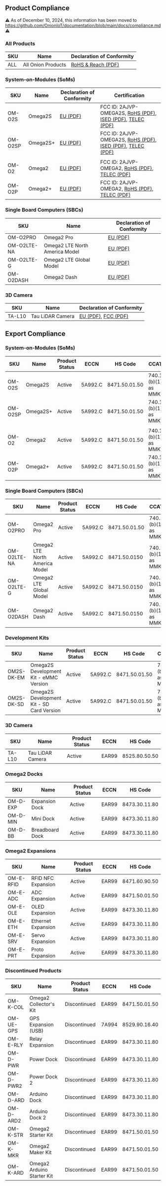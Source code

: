 ## Product Compliance

⚠️ As of December 10, 2024, this information has been moved to https://github.com/OnionIoT/documentation/blob/main/docs/compliance.md ⚠️

### All Products

|SKU        |Name                                     |Declaration of Conformity|
|-----------|-----------------------------------------|-------------------------|
|ALL        |All Onion Products                       |[RoHS & Reach (PDF)](https://github.com/OnionIoT/Onion-Docs/blob/master/Omega2/Documentation/Onion%20-%20RoHS%20and%20REACH%20Declaration.pdf)        |

### System-on-Modules (SoMs)

|SKU        |Name                                     |Declaration of Conformity|Certification |
|-----------|-----------------------------------------|-------------------------|-------------|
|OM-O2S     |Omega2S                                  |[EU (PDF)](https://github.com/OnionIoT/Omega2/blob/master/Documents/Certification/Omega2S/Omega2S%20-%20Declaration%20of%20Conformity.pdf)        | FCC ID: 2AJVP-OMEGA2S, [RoHS (PDF)](https://github.com/OnionIoT/Omega2/blob/master/Documents/Certification/Omega2S/Omega2S%20RoHS%20Certificate.pdf), [ISED (PDF)](https://github.com/OnionIoT/Omega2/blob/master/Documents/Certification/Omega2S/Omega2S%20ISED%20Certificate.pdf), [TELEC (PDF)](https://github.com/OnionIoT/Omega2/blob/master/Documents/Certification/Omega2S/Omega2S%20TELEC%20Certificate.pdf)  |
|OM-O2SP    |Omega2S+                                 |[EU (PDF)](https://github.com/OnionIoT/Omega2/blob/master/Documents/Certification/Omega2S/Omega2S%20-%20Declaration%20of%20Conformity.pdf)        | FCC ID: 2AJVP-OMEGA2S, [RoHS (PDF)](https://github.com/OnionIoT/Omega2/blob/master/Documents/Certification/Omega2S/Omega2S%20RoHS%20Certificate.pdf), [ISED (PDF)](https://github.com/OnionIoT/Omega2/blob/master/Documents/Certification/Omega2S/Omega2S%20ISED%20Certificate.pdf), [TELEC (PDF)](https://github.com/OnionIoT/Omega2/blob/master/Documents/Certification/Omega2S/Omega2S%20TELEC%20Certificate.pdf)  |
|           |                                         |              |
|OM-O2      |Omega2                                   |[EU (PDF)](https://github.com/OnionIoT/Omega2/blob/master/Documents/Certification/Omega2/Omega2%20-%20Declaration%20of%20Conformity.pdf)        |  FCC ID: 2AJVP-OMEGA2, [RoHS (PDF)](https://github.com/OnionIoT/Omega2/blob/master/Documents/Certification/Omega2/Omega2%20RoHS%20Certificate.pdf), [TELEC (PDF)](https://github.com/OnionIoT/Omega2/blob/master/Documents/Certification/Omega2/Omega2%20TELEC%20Certificate.pdf)  |
|OM-O2P     |Omega2+                                  |[EU (PDF)](https://github.com/OnionIoT/Omega2/blob/master/Documents/Certification/Omega2/Omega2%20-%20Declaration%20of%20Conformity.pdf)        | FCC ID: 2AJVP-OMEGA2, [RoHS (PDF)](https://github.com/OnionIoT/Omega2/blob/master/Documents/Certification/Omega2/Omega2%20RoHS%20Certificate.pdf), [TELEC (PDF)](https://github.com/OnionIoT/Omega2/blob/master/Documents/Certification/Omega2/Omega2%20TELEC%20Certificate.pdf)  |

### Single Board Computers (SBCs)

|SKU        |Name                                     |Declaration of Conformity|
|-----------|-----------------------------------------|--------------|
|OM-O2PRO   |Omega2 Pro                               |[EU (PDF)](https://github.com/OnionIoT/Omega2-Pro/blob/master/Documents/Omega2%20Pro%20-%20Declaration%20of%20Conformity.pdf)        |
|OM-O2LTE-NA|Omega2 LTE North America Model           |[EU (PDF)](https://github.com/OnionIoT/Omega2-LTE/blob/master/Documents/Omega2%20LTE%20-%20Declaration%20of%20Conformity.pdf)        |
|OM-O2LTE-G |Omega2 LTE Global Model                  |[EU (PDF)](https://github.com/OnionIoT/Omega2-LTE/blob/master/Documents/Omega2%20LTE%20-%20Declaration%20of%20Conformity.pdf)        |
|OM-O2DASH  |Omega2 Dash                              |[EU (PDF)](https://github.com/OnionIoT/Omega2-Dash/blob/master/Documents/Omega2%20Dash%20-%20Declaration%20of%20Conformity.pdf)        |

### 3D Camera

|SKU        |Name                                     |Declaration of Conformity|
|-----------|-----------------------------------------|--------------|
|TA-L10     |Tau LiDAR Camera                         |[EU (PDF)](https://github.com/OnionIoT/tau-lidar-camera/blob/master/Hardware/TA-L10%20-%20Declaration%20of%20Conformity.pdf), [FCC (PDF)](https://github.com/OnionIoT/tau-lidar-camera/blob/master/Hardware/TA-L10%20-%20FCC%20Declaration%20of%20Conformity.pdf)        |



## Export Compliance

### System-on-Modules (SoMs)

|SKU        |Name                                     |Product Status|ECCN   |HS Code      |CCATS                |
|-----------|-----------------------------------------|--------------|-------|-------------|---------------------|
|OM-O2S     |Omega2S                                  |Active        |5A992.C|8471.50.01.50|740.17 (b)(1) as MMKT|
|OM-O2SP    |Omega2S+                                 |Active        |5A992.C|8471.50.01.50|740.17 (b)(1) as MMKT|
|           |                                         |              |       |             |                     |
|OM-O2      |Omega2                                   |Active        |5A992.C|8471.50.01.50|740.17 (b)(1) as MMKT|
|OM-O2P     |Omega2+                                  |Active        |5A992.C|8471.50.01.50|740.17 (b)(1) as MMKT|

### Single Board Computers (SBCs)

|SKU        |Name                                     |Product Status|ECCN   |HS Code      |CCATS                |
|-----------|-----------------------------------------|--------------|-------|-------------|---------------------|
|OM-O2PRO   |Omega2 Pro                               |Active        |5A992.C|8471.50.01.50|740.17 (b)(1) as MMKT|
|OM-O2LTE-NA|Omega2 LTE North America Model           |Active        |5A992.C|8471.50.0150 |740.17 (b)(1) as MMKT|
|OM-O2LTE-G |Omega2 LTE Global Model                  |Active        |5A992.C|8471.50.0150 |740.17 (b)(1) as MMKT|
|OM-O2DASH  |Omega2 Dash                              |Active        |5A992.C|8471.50.0150 |740.17 (b)(1) as MMKT|


### Development Kits

|SKU        |Name                                     |Product Status|ECCN   |HS Code      |CCATS                |
|-----------|-----------------------------------------|--------------|-------|-------------|---------------------|
|OM2S-DK-EM |Omega2S Development Kit - eMMC Version   |Active        |5A992.C|8471.50.01.50|740.17 (b)(1) as MMKT|
|OM2S-DK-SD |Omega2S Development Kit - SD Card Version|Active        |5A992.C|8471.50.01.50|740.17 (b)(1) as MMKT|

### 3D Camera

|SKU        |Name                                     |Product Status|ECCN   |HS Code       |
|-----------|-----------------------------------------|--------------|-------|--------------|
|TA-L10     |Tau LiDAR Camera                         |Active        |EAR99  |8525.80.50.50 |

### Omega2 Docks

|SKU        |Name                                     |Product Status|ECCN   |HS Code      |
|-----------|-----------------------------------------|--------------|-------|-------------|
|OM-D-EXP   |Expansion Dock                           |Active        |EAR99  |8473.30.11.80|
|OM-D-MIN   |Mini Dock                                |Active        |EAR99  |8473.30.11.80|
|OM-D-BB    |Breadboard Dock                          |Active        |EAR99  |8473.30.11.80|

### Omega2 Expansions

|SKU        |Name                                     |Product Status|ECCN   |HS Code      |
|-----------|-----------------------------------------|--------------|-------|-------------|
|OM-E-RFID  |RFID NFC Expansion                       |Active        |EAR99  |8471.60.90.50|
|OM-E-ADC   |ADC Expansion                            |Active        |EAR99  |8471.50.01.50|
|OM-E-OLE   |OLED Expansion                           |Active        |EAR99  |8473.30.11.80|
|OM-E-ETH   |Ethernet Expansion                       |Active        |EAR99  |8473.30.11.80|
|OM-E-SRV   |Servo Expansion                          |Active        |EAR99  |8473.30.11.80|
|OM-E-PRT   |Proto Expansion                          |Active        |EAR99  |8473.30.11.80|

### Discontinued Products

|SKU        |Name                                     |Product Status|ECCN   |HS Code      |
|-----------|-----------------------------------------|--------------|-------|-------------|
|OM-K-COL   |Omega2 Collector's Kit                   |Discontinued  |EAR99  |8471.50.01.50|
|OM-UE-GPS  |GPS Expansion (USB)                      |Discontinued  |7A994  |8529.90.16.40|
|OM-E-RLY   |Relay Expansion                          |Discontinued  |EAR99  |8473.30.11.80|
|OM-D-PWR   |Power Dock                               |Discontinued  |EAR99  |8473.30.11.80|
|OM-D-PWR2  |Power Dock 2                             |Discontinued  |EAR99  |8473.30.11.80|
|OM-D-ARD   |Arduino Dock                             |Discontinued  |EAR99  |8473.30.11.80|
|OM-D-ARD2  |Arduino Dock 2                           |Discontinued  |EAR99  |8473.30.11.80|
|OM-K-STR   |Omega2 Starter Kit                       |Discontinued  |EAR99  |8471.50.01.50|
|OM-K-MKR   |Omega2 Maker Kit                         |Discontinued  |EAR99  |8471.50.01.50|
|OM-K-ARD   |Omega2 Arduino Starter Kit               |Discontinued  |EAR99  |8471.50.01.50|
